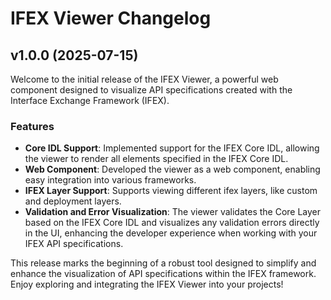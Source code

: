 # IFEX Viewer Changelog

## v1.0.0 (2025-07-15)

Welcome to the initial release of the IFEX Viewer, a powerful web component designed to visualize API specifications created with the Interface Exchange Framework (IFEX).

### Features

- **Core IDL Support**: Implemented support for the IFEX Core IDL, allowing the viewer to render all elements specified in the IFEX Core IDL.
- **Web Component**: Developed the viewer as a web component, enabling easy integration into various frameworks.
- **IFEX Layer Support**: Supports viewing different ifex layers, like custom and deployment layers.
- **Validation and Error Visualization**: The viewer validates the Core Layer based on the IFEX Core IDL and visualizes any validation errors directly in the UI, enhancing the developer experience when working with your IFEX API specifications.

This release marks the beginning of a robust tool designed to simplify and enhance the visualization of API specifications within the IFEX framework. Enjoy exploring and integrating the IFEX Viewer into your projects!
